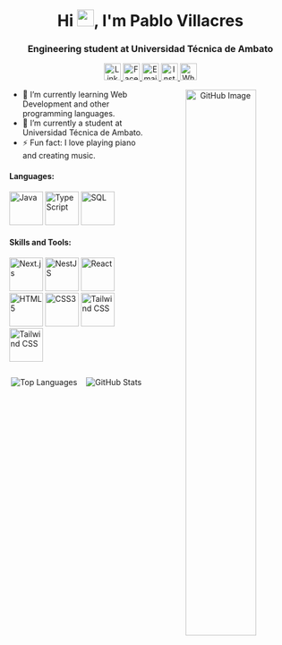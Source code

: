 <h1 align="center">Hi <img src="https://img.icons8.com/?size=100&id=d7P0zWZXi4mE&format=png&color=000000" width="30px">, I'm Pablo Villacres</h1>
<h3 align="center">Engineering student at Universidad Técnica de Ambato</h3>

<div align="center">
  <a href="https://www.linkedin.com/in/pablo-villacres-26a060125/">
    <img src="https://img.shields.io/badge/linkedin-%231DA1F2.svg?style=for-the-badge&logo=linkedin&logoColor=white" alt="LinkedIn" height="30"/>
  </a>
  <a href="https://www.facebook.com/profile.php?id=100008649739009">
    <img src="https://img.shields.io/badge/facebook-4267B2.svg?style=for-the-badge&logo=facebook&logoColor=white" alt="Facebook" height="30"/>
  </a>
  <a href="mailto:pablomartinvillacres@gmail.com">
    <img src="https://img.shields.io/badge/gmail-EA4335.svg?style=for-the-badge&logo=gmail&logoColor=white" alt="Email" height="30"/>
  </a>
  <a href="https://www.instagram.com/pablomartinvillacres/">
    <img src="https://img.shields.io/badge/instagram-%23E4405F.svg?style=for-the-badge&logo=Instagram&logoColor=white" alt="Instagram" height="30"/>
  </a>
  <a href="https://wa.me/+593984198999">
    <img src="https://img.shields.io/badge/whatsapp-4B7F1.svg?style=for-the-badge&logo=whatsapp&logoColor=white" alt="WhatsApp" height="30"/>
  </a>
</div>

<p align="center">
  <img width="50%" align="right" alt="GitHub Image" src="https://pnghq.com/wp-content/uploads/programmer-png-photos-53713.png" />
</p>

- 🔭 I’m currently learning Web Development and other programming languages.
- 🌱 I’m currently a student at Universidad Técnica de Ambato.
- ⚡ Fun fact: I love playing piano and creating music.

<h4>Languages:</h4>
<p align="left">
  <img style="margin: auto;" src="https://img.icons8.com/color/96/000000/java-coffee-cup-logo--v1.png" alt="Java" width="60" height="60"/>
  <img style="margin: auto;" src="https://cdn.jsdelivr.net/gh/devicons/devicon/icons/typescript/typescript-original.svg" alt="TypeScript" width="60" height="60"/>
  <img src="https://img.icons8.com/?size=100&id=RO6Tm3NdrSGE&format=png&color=000000" alt="SQL" width="60" height="60"/>
</p>

<h4>Skills and Tools:</h4>
<p align="left">
  <img style="margin: auto;" src="https://cdn.jsdelivr.net/gh/devicons/devicon/icons/nextjs/nextjs-original.svg" alt="Next.js" width="60" height="60"/>
  <img style="margin: auto;" src="https://cdn.jsdelivr.net/gh/devicons/devicon/icons/nestjs/nestjs-original.svg" alt="NestJS" width="60" height="60"/>
  <img style="margin: auto;" src="https://cdn.jsdelivr.net/gh/devicons/devicon/icons/react/react-original.svg" alt="React" width="60" height="60"/>
  <img style="margin: auto;" src="https://cdn.jsdelivr.net/gh/devicons/devicon/icons/html5/html5-original.svg" alt="HTML5" width="60" height="60"/>
  <img style="margin: auto;" src="https://cdn.jsdelivr.net/gh/devicons/devicon/icons/css3/css3-original.svg" alt="CSS3" width="60" height="60"/>
  <img style="margin: auto;" src="https://img.icons8.com/?size=100&id=4PiNHtUJVbLs&format=png&color=000000" alt="Tailwind CSS" width="60" height="60"/>
  <img style="margin: auto;" src="https://img.icons8.com/?size=100&id=9OGIyU8hrxW5&format=png&color=000000" alt="Tailwind CSS" width="60" height="60"/>
</p>

<div style="display: flex; justify-content: space-around;">
  <div style="flex: 1;">
    <p align="center">
      <img src="https://github-readme-stats.vercel.app/api/top-langs/?username=SrPabvliss&layout=compact" alt="Top Languages" />
    </p>
  </div>
  <div style="flex: 1;">
    <p align="center">
      <img src="https://github-readme-stats.vercel.app/api?username=SrPabvliss&show_icons=true" alt="GitHub Stats" />
    </p>
  </div>
</div>

